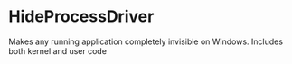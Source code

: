 # HideProcessDriver
Makes any running application completely invisible on Windows. Includes both kernel and user code
